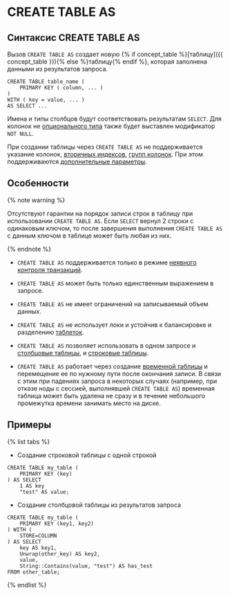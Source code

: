 # CREATE TABLE AS

## Синтаксис CREATE TABLE AS

Вызов `CREATE TABLE AS` создает новую {% if concept_table %}[таблицу]({{ concept_table }}){% else %}таблицу{% endif %}, которая заполнена данными из результатов запроса.

```
CREATE TABLE table_name (
    PRIMARY KEY ( column, ... )
)
WITH ( key = value, ... )
AS SELECT ...
```

Имена и типы столбцов будут соответствовать результатам `SELECT`.
Для колонок не [опционального типа](../../types/optional.md) также будет выставлен модификатор `NOT NULL`.

При создании таблицы через `CREATE TABLE AS` не поддерживается указание колонок, [вторичных индексов](secondary_index.md), [групп колонок](family.md). При этом поддерживаются [дополнительные параметры](with.md).


## Особенности

{% note warning %}

Отсутствуют гарантии на порядок записи строк в таблицу при использовании `CREATE TABLE AS`.
Если `SELECT` вернул 2 строки с одинаковым ключом, то после завершения выполнения `CREATE TABLE AS` с данным ключом в таблице может быть любая из них.
 
{% endnote %}


* `CREATE TABLE AS` поддерживается только в режиме [неявного контроля транзакций](../../../concepts/transactions.md#implicit).

* `CREATE TABLE AS` может быть только единственным выражением в запросе.

* `CREATE TABLE AS` не имеет ограничений на записываемый объем данных.

* `CREATE TABLE AS` не использует локи и устойчив к балансировке и разделению [таблеток](./concepts/glossary#tablet).

* `CREATE TABLE AS` позволяет использовать в одном запросе и [столбцовые таблицы](../glossary.md#column-oriented-table), и [строковые таблицы](../glossary.md#row-oriented-table).

* `CREATE TABLE AS` работает через создание [временной таблицы](temporary.md) и перемещение ее по нужному пути после окончания записи. В связи с этим при падениях запроса в некоторых случаях (например, при отказе ноды с сессией, выполнявшей `CREATE TABLE AS`) временная таблица может быть удалена не сразу и в течение небольшого промежутка времени занимать место на диске.

## Примеры

{% list tabs %}

- Создание строковой таблицы с одной строкой

```
CREATE TABLE my_table (
    PRIMARY KEY (key)
) AS SELECT 
    1 AS key
    "test" AS value;
```

- Создание столбцовой таблицы из результатов запроса

```
CREATE TABLE my_table (
    PRIMARY KEY (key1, key2)
) WITH (
    STORE=COLUMN
) AS SELECT 
    key AS key1,
    Unwrap(other_key) AS key2,
    value,
    String::Contains(value, "test") AS has_test
FROM other_table;
```

{% endlist %}